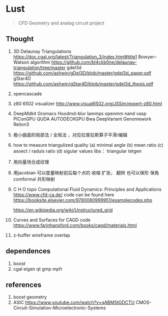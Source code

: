 # Lust 

> CFD Geometry and analog circuit project


## Thought

1. 3D Delaunay Triangulations https://doc.cgal.org/latest/Triangulation_3/index.html#title1
Bowyer–Watson algorithm https://github.com/bl4ckb0ne/delaunay-triangulation/tree/master
gdel3d https://github.com/ashwin/gDel3D/blob/master/gdel3d_paper.pdf
gStar4D https://github.com/ashwin/gStar4D/blob/master/gdel3d_thesis.pdf
2. opencascade
3. z80 6502 visualizer http://www.visual6502.org/JSSim/expert-z80.html
4. 
	DeepMdkit 
	Gromacs Hoodmd-blur lammps openmm nand 
	vasp
	PIConGPU QUDA
	AUTODECKGPU Bwa DeepVariant 
	Genomework Relion3
5. 极小曲面的局部法 / 全局法 ，对应拉普拉斯算子平滑/编辑
6. how to measure triangulized quality 
	(a) minimal angle 
	(b) mean ratio
	(c) asoect / raduis ratio
	(d) sigular values
libs： triangular tetgen
7. 用向量场合成纹理
8. 用jacobian 可以度量映射前后每个点的 收缩 扩张， 翻转
	也可以保形 保角 comformal 共形映射
9. C H O topo Computational Fluid Dynamics: Principles and Applications https://www.cfd-ca.de/
	code can be found here https://booksite.elsevier.com/9780080999951/examplecodes.php

	https://en.wikipedia.org/wiki/Unstructured_grid
	
10. Curves and Surfaces for CAGD
	code https://www.farinhansford.com/books/cagd/materials.html

11. z-buffer wireframe overlap

## dependences
1. boost 
2. cgal eigen qt gmp mpfr

## references

1. boost geometry
2. ASIC https://www.youtube.com/watch?v=qABMStGDCTU CMOS-Circuit-Simulation-Microelectronic-Systems
